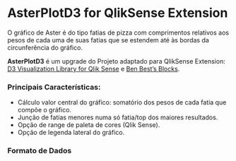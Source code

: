 # AsterPlotD3 for QlikSense Extension
O gráfico de Aster é do tipo fatias de pizza com comprimentos relativos aos pesos de cada uma de suas fatias que se estendem até às bordas da circunferência do gráfico.

**AsterPlotD3** é um upgrade do Projeto adaptado para QlikSense Extension: [D3 Visualization Library for Qlik Sense](https://github.com/skokenes/Qlik-Sense-D3-Visualization-Library) e [Ben Best’s Blocks](http://bl.ocks.org/bbest/2de0e25d4840c68f2db1).

### Principais Características:
- Cálculo valor central do gráfico: somatório dos pesos de cada fatia que compõe o gráfico.
- Junção de fatias menores numa só fatia/top dos maiores resultados.
- Opção de range de paleta de cores (Qlik Sense).
- Opção de legenda lateral do gráfico.

### Formato de Dados
